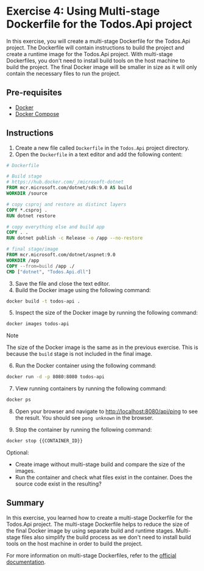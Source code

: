 # Exercise 4: Using Multi-stage Dockerfile for the Todos.Api project

In this exercise, you will create a multi-stage Dockerfile for the Todos.Api project. The Dockerfile will contain instructions to build the project and create a runtime image for the Todos.Api project. With multi-stage Dockerfiles, you don't need to install build tools on the host machine to build the project. The final Docker image will be smaller in size as it will only contain the necessary files to run the project.

## Pre-requisites

- [Docker](https://docs.docker.com/get-docker/)
- [Docker Compose](https://docs.docker.com/compose/install/)

## Instructions

1. Create a new file called `Dockerfile` in the `Todos.Api` project directory.
2. Open the `Dockerfile` in a text editor and add the following content:

```Dockerfile
# Dockerfile

# Build stage
# https://hub.docker.com/_/microsoft-dotnet
FROM mcr.microsoft.com/dotnet/sdk:9.0 AS build
WORKDIR /source

# copy csproj and restore as distinct layers
COPY *.csproj .
RUN dotnet restore

# copy everything else and build app
COPY . .
RUN dotnet publish -c Release -o /app --no-restore

# final stage/image
FROM mcr.microsoft.com/dotnet/aspnet:9.0
WORKDIR /app
COPY --from=build /app ./
CMD ["dotnet", "Todos.Api.dll"]
```

3. Save the file and close the text editor.
4. Build the Docker image using the following command:

```bash
docker build -t todos-api .
```

5. Inspect the size of the Docker image by running the following command:

```bash
docker images todos-api
```

> [!NOTE]
> The size of the Docker image is the same as in the previous exercise. This is because the `build` stage is not included in the final image.

6. Run the Docker container using the following command:

```bash
docker run -d -p 8080:8080 todos-api
```

7. View running containers by running the following command:

```bash
docker ps
```

8. Open your browser and navigate to [http://localhost:8080/api/ping](http://localhost:8080/api/ping) to see the result. You should see `pong unknown` in the browser.

9. Stop the container by running the following command:

```bash
docker stop {{CONTAINER_ID}}
```

Optional:

- Create image without multi-stage build and compare the size of the images.
- Run the container and check what files exist in the container. Does the source code exist in the resulting?

## Summary

In this exercise, you learned how to create a multi-stage Dockerfile for the Todos.Api project. The multi-stage Dockerfile helps to reduce the size of the final Docker image by using separate build and runtime stages. Multi-stage files also simplify the build process as we don't need to install build tools on the host machine in order to build the project.

For more information on multi-stage Dockerfiles, refer to the [official documentation](https://docs.docker.com/build/building/multi-stage/).
